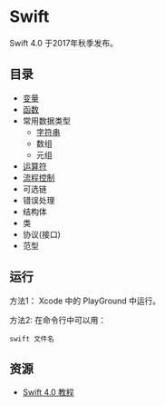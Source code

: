 # Swift

Swift 4.0 于2017年秋季发布。

## 目录
* [变量](demo/Var.playground)
* [函数](demo/Function.play)
* 常用数据类型
  * [字符串](demo/String.playground)
  * 数组
  * 元组
* [运算符](demo/Operator.playground)
* [流程控制](demo/Condition-flow.playground)
* 可选链
* 错误处理
* 结构体
* 类
* 协议(接口)
* 范型

## 运行
方法1： Xcode 中的 PlayGround 中运行。

方法2: 在命令行中可以用：  
```
swift 文件名
```


## 资源
* [Swift 4.0 教程](http://www.swift51.com/swift4.0/)